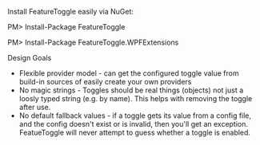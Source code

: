 Install FeatureToggle easily via NuGet:

PM> Install-Package FeatureToggle

PM> Install-Package FeatureToggle.WPFExtensions

Design Goals

* Flexible provider model - can get the configured toggle value from build-in sources of easily create your own providers
* No magic strings - Toggles should be real things (objects) not just a loosly typed string (e.g. by name). This helps with removing the toggle after use.
* No default fallback values - if a toggle gets its value from a config file, and the config doesn't exist or is invalid, then you'll get an exception. FeatueToggle will never attempt to guess whether a toggle is enabled.